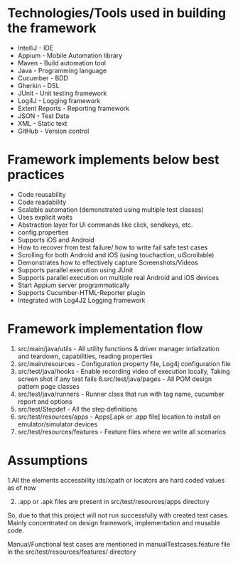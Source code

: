 Technologies/Tools used in building the framework
=================================================

- IntelliJ - IDE
- Appium - Mobile Automation library
- Maven - Build automation tool
- Java - Programming language
- Cucumber - BDD
- Gherkin - DSL
- JUnit - Unit testing framework
- Log4J - Logging framework
- Extent Reports - Reporting framework
- JSON - Test Data
- XML - Static text
- GitHub - Version control

Framework implements below best practices
=========================================

- Code reusability
- Code readability
- Scalable automation (demonstrated using multiple test classes)
- Uses explicit waits
- Abstraction layer for UI commands like click, sendkeys, etc.
- config.properties
- Supports iOS and Android
- How to recover from test failure/ how to write fail safe test cases
- Scrolling for both Android and iOS (using touchaction, uiScrollable)
- Demonstrates how to effectively capture Screenshots/Videos
- Supports parallel execution using JUnit
- Supports parallel execution on multiple real Android and iOS devices
- Start Appium server programmatically
- Supports Cucumber-HTML-Reporter plugin
- Integrated with Log4J2 Logging framework

Framework implementation flow
=========================================

1. src/main/java/utils - All utility functions & driver manager intialization and teardown, capabilities, reading
   properties
2. src/main/resources - Configuration property file, Log4j configuration file
3. src/test/java/hooks - Enable recording video of execution locally, Taking screen shot if any test fails
   6.src/test/java/pages - All POM design pattern page classes
4. src/test/java/runners - Runner class that run with tag name, cucumber report and options
5. src/test/Stepdef - All the step definitions
6. src/test/resources/apps - Apps[.apk or .app file] location to install on emulator/simulator devices
7. src/test/resources/features - Feature files where we write all scenarios

Assumptions
=========================================
1.All the elements accessbility ids/xpath or locators are hard coded values as of now

2. .app or .apk files are present in src/test/resources/apps directory

So, due to that this project will not run successfully with created test cases. Mainly concentrated on design framework,
implementation and reusable code.

Manual/Functional test cases are mentioned in manualTestcases.feature file in the src/test/resources/features/ directory
